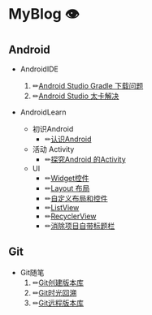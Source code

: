 # MyBlog   👁‍

## Android
 - AndroidIDE

    1. ✏[Android Studio Gradle 下载问题](https://github.com/Mason-Xu/MyBlog/blob/master/Android%E9%9A%8F%E7%AC%94/android%20studio%20gradle%20%E4%B8%8B%E8%BD%BD%E9%97%AE%E9%A2%98.md)
    2. ✏[Android Studio 太卡解决](https://github.com/Mason-Xu/MyBlog/blob/master/Android%E9%9A%8F%E7%AC%94/Android%20Studio%20%E5%A4%AA%E5%8D%A1%E8%A7%A3%E5%86%B3%E6%96%B9%E6%B3%95.md)

 - AndroidLearn
   - 初识Android
     - ✏[认识Android](https://github.com/Mason-Xu/MyBlog/blob/master/AndroidLearn/%E8%AE%A4%E8%AF%86Android.md)
   - 活动 Activity
     - ✏[探究Android 的Activity]()
   - UI
     - ✏[Widget控件](https://github.com/Mason-Xu/MyBlog/blob/master/AndroidLearn/UI/UIWidget.md)
     - ✏[Layout 布局](https://github.com/Mason-Xu/MyBlog/blob/master/AndroidLearn/UI/UILayout.md)
     - ✏[自定义布局和控件](https://github.com/Mason-Xu/MyBlog/blob/master/AndroidLearn/UI/UICustomViews%20%E8%87%AA%E5%AE%9A%E4%B9%89%E5%B8%83%E5%B1%80%E5%92%8C%E6%8E%A7%E4%BB%B6.md)
     - ✏[ListView](https://github.com/Mason-Xu/MyBlog/blob/master/AndroidLearn/UI/ListView.md)
     - ✏[RecyclerView](https://github.com/Mason-Xu/MyBlog/blob/master/AndroidLearn/UI/RecyclerView.md)
     - ✏[消除项目自带标题栏](https://github.com/Mason-Xu/MyBlog/blob/master/AndroidLearn/UI/Android%E9%A1%B9%E7%9B%AE%E6%B6%88%E9%99%A4%E7%B3%BB%E7%BB%9F%E8%87%AA%E5%B8%A6%E6%A0%87%E9%A2%98%E6%A0%8F.md)


## Git
  - Git随笔
    1. ✏[Git创建版本库](https://github.com/Mason-Xu/MyBlog/blob/master/Git%E9%9A%8F%E7%AC%94/%E5%88%9B%E5%BB%BA%E7%89%88%E6%9C%AC%E5%BA%93.md)
    2. ✏[Git时光回溯](https://github.com/Mason-Xu/MyBlog/blob/master/Git%E9%9A%8F%E7%AC%94/%E7%89%88%E6%9C%AC%E6%97%B6%E5%85%89%E6%9C%BA.md)
    3. ✏[Git远程版本库](https://github.com/Mason-Xu/MyBlog/blob/master/Git%E9%9A%8F%E7%AC%94/%E8%BF%9C%E7%A8%8B%E7%89%88%E6%9C%AC%E5%BA%93.md)
